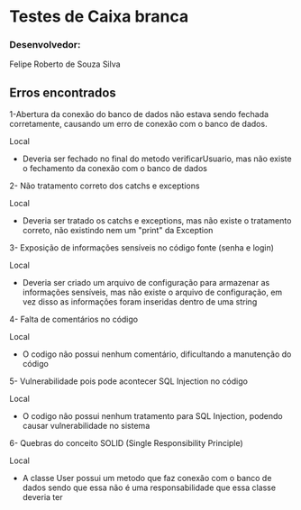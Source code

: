 # Testes de Caixa branca

### Desenvolvedor:
 Felipe Roberto de Souza Silva
 
## Erros encontrados
1-Abertura da conexão do banco de dados não estava sendo fechada corretamente, causando um erro de conexão com o banco de dados.

Local
 - Deveria ser fechado no final do metodo verificarUsuario, mas não existe o fechamento da conexão com o banco de dados

2- Não tratamento correto dos catchs e exceptions

Local
 - Deveria ser tratado os catchs e exceptions, mas não existe o tratamento correto, não existindo nem um "print" da Exception

3- Exposição de informações sensíveis no código fonte (senha e login)

Local
 - Deveria ser criado um arquivo de configuração para armazenar as informações sensíveis, mas não existe o arquivo de configuração, em vez disso as informações foram inseridas dentro de uma string

4- Falta de comentários no código

Local
 - O codigo não possui nenhum comentário, dificultando a manutenção do código

5- Vulnerabilidade pois pode acontecer SQL Injection no código

Local
 - O codigo não possui nenhum tratamento para SQL Injection, podendo causar vulnerabilidade no sistema

6- Quebras do conceito SOLID (Single Responsibility Principle)

Local
 - A classe User possui um metodo que faz conexão com o banco de dados sendo que essa não é uma responsabilidade que essa classe deveria ter